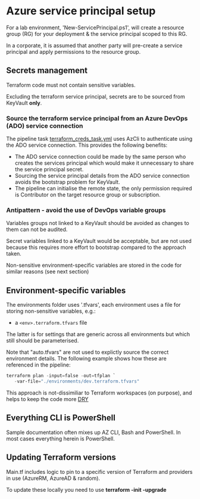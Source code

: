 # Azure service principal setup

For a lab environment, 'New-ServicePrincipal.ps1', will create a resource group (RG) for your deployment & the service principal scoped to this RG.

In a corporate, it is assumed that another party will pre-create a service principal and apply permissions to the resource group.

## Secrets management

Terraform code must not contain sensitive variables.

Excluding the terraform service principal, secrets are to be sourced from KeyVault **only**.  

### Source the terraform service principal from an Azure DevOps (ADO) service connection

The pipeline task [terraform_creds_task.yml](/pipelines/tasks/terraform_creds_task.yml) uses AzCli to authenticate using the ADO service connection.  This provides the following benefits:

* The ADO service connection could be made by the same person who creates the services principal which would make it unnecessary to share the service principal secret.
* Sourcing the service principal details from the ADO service connection avoids the bootstrap problem for KeyVault.
* The pipeline can initialise the remote state, the only permission required is Contributor on the target resource group or subscription.

### Antipattern - avoid the use of DevOps variable groups

Variables groups not linked to a KeyVault should be avoided as changes to them can not be audited.

Secret variables linked to a KeyVault would be acceptable, but are not used because this requires more effort to bootstrap compared to the approach taken.

Non-sensitive environment-specific variables are stored in the code for similar reasons (see next section)

## Environment-specific variables

The environments folder uses '.tfvars', each environment uses a file for storing non-sensitive variables, e.g.:

* a ```<env>.terraform.tfvars``` file

The latter is for settings that are generic across all environments but which still should be parameterised.

Note that "auto.tfvars" are not used to explictly source the correct environment details.  The following example shows how these are referenced in the pipeline:

```PowerShell
terraform plan -input=false -out=tfplan `
   -var-file="./environments/dev.terraform.tfvars"
```

This approach is not-dissimiliar to Terraform workspaces (on purpose), and helps to keep the code more [DRY](https://en.wikipedia.org/wiki/Don%27t_repeat_yourself)

## Everything CLI is PowerShell

Sample documentation often mixes up AZ CLI, Bash and PowerShell.  In most cases everything herein is PowerShell.

## Updating Terraform versions

Main.tf includes logic to pin to a specific version of Terraform and providers in use (AzureRM, AzureAD & random).

To update these locally you need to use **terraform -init -upgrade**
